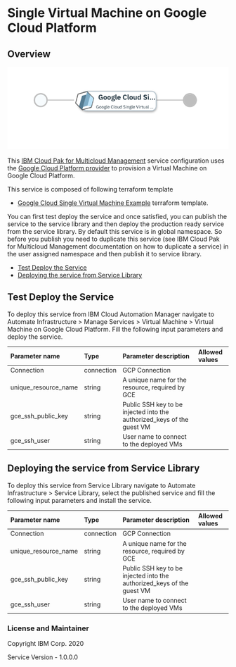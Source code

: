 # Single Virtual Machine on Google Cloud Platform

## Overview
![alt text](./VMOnGCP.png)

This [IBM Cloud Pak for Multicloud Management](https://www.ibm.com/support/knowledgecenter/SSFC4F/product_welcome_cloud_pak.html) service configuration uses the [Google Cloud Platform provider](https://www.terraform.io/docs/providers/google/index.html) to provision a Virtual Machine on Google Cloud Platform.

This service is composed of following terraform template

- [Google Cloud Single Virtual Machine Example](https://github.com/IBM-CAMHub-Open/starterlibrary/tree/2.5/Google/terraform/hcl/singleVM) terraform template.

You can first test deploy the service and once satisfied, you can publish the service to the service library and then deploy the production ready service from the service library. 
By default this service is in global namespace. So before you publish you need to duplicate this service (see IBM Cloud Pak for Multicloud Management documentation on how to duplicate a service) in the user assigned namespace and then publish it to service library.

* [Test Deploy the Service](#test-deploy-the-service)
* [Deploying the service from Service Library](#deploying-the-service-from-service-library)

## Test Deploy the Service

To deploy this service from IBM Cloud Automation Manager navigate to Automate Infrastructure > Manage Services > Virtual Machine > Virtual Machine on Google Cloud Platform. Fill the following input parameters and deploy the service.

| Parameter name                  | Type            | Parameter description          | Allowed values |
| :---                            | :---            | :---                           | :---           |
| Connection                      | connection      | GCP Connection                 | |
| unique_resource_name            | string          | A unique name for the resource, required by GCE                                                                                  | |
| gce_ssh_public_key              | string          | Public SSH key to be injected into the authorized_keys of the guest VM                                                      | |
| gce_ssh_user                    | string          | User name to connect to the deployed VMs                                                                                  | |

## Deploying the service from Service Library

To deploy this service from Service Library navigate to Automate Infrastructure > Service Library, select the published service and fill the following input parameters and install the service.

| Parameter name                  | Type            | Parameter description          | Allowed values |
| :---                            | :---            | :---                           | :---           |
| Connection                      | connection      | GCP Connection                 | |
| unique_resource_name            | string          | A unique name for the resource, required by GCE                                                                                  | |
| gce_ssh_public_key              | string          | Public SSH key to be injected into the authorized_keys of the guest VM                                                      | |
| gce_ssh_user                    | string          | User name to connect to the deployed VMs                                                                                  | |

### License and Maintainer

Copyright IBM Corp. 2020

Service Version - 1.0.0.0  
 